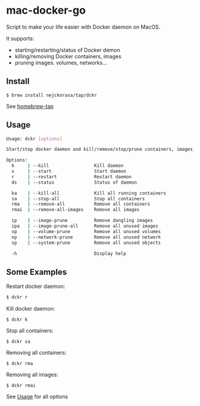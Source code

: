 # mac-docker-go

Script to make your life easier with Docker daemon on MacOS.

It supports:
- starting/restarting/status of Docker demon
- killing/removing Docker containers, images
- pruning images. volumes, networks...


## Install

```console
$ brew install nejckorasa/tap/dckr
```

See [homebrew-tap](https://github.com/nejckorasa/homebrew-tap)

## Usage

```bash
Usage: dckr [options]

Start/stop docker daemon and kill/remove/stop/prune containers, images, volumes...

Options:
  k     | --kill                 Kill daemon
  s     | --start                Start daemon
  r     | --restart              Restart daemon
  ds    | --status               Status of daemon

  ka    | --kill-all             Kill all running containers
  sa    | --stop-all             Stop all containers
  rma   | --remove-all           Remove all containers
  rmai  | --remove-all-images    Remove all images

  ip    | --image-prune          Remove dangling images
  ipa   | --image-prune-all      Remove all unused images
  vp    | --volume-prune         Remove all unused volumes
  np    | --network-prune        Remove all unused network
  sp    | --system-prune         Remove all unused objects

  -h                             Display help
```


## Some Examples

Restart docker daemon:

```bash
$ dckr r
```

Kill docker daemon:

```console
$ dckr k
```

Stop all containers:

```console
$ dckr sa
```

Removing all containers:

```console
$ dckr rma
```

Removing all images:

```console
$ dckr rmai
```

See [Usage](#Usage) for all options
